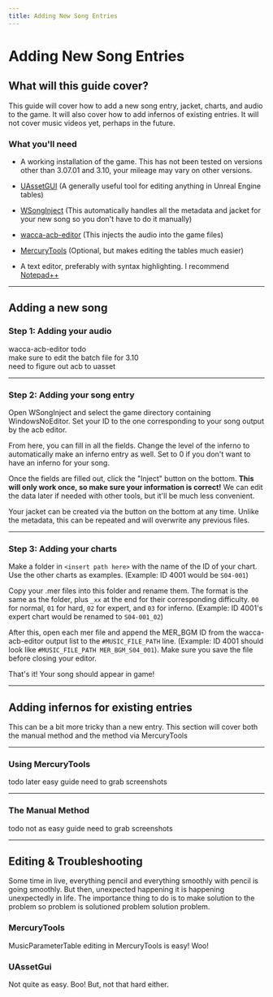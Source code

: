 ```yaml
---
title: Adding New Song Entries
---
```

# Adding New Song Entries

## What will this guide cover?

This guide will cover how to add a new song entry, jacket, charts, and audio to the game. It will also cover how to add infernos of existing entries. It will not cover music videos yet, perhaps in the future.

### What you'll need

- A working installation of the game. This has not been tested on versions other than 3.07.01 and 3.10, your mileage may vary on other versions.

- [UAssetGUI](https://github.com/atenfyr/UAssetGUI) (A generally useful tool for editing anything in Unreal Engine tables)

- [WSongInject](https://github.com/yellowberryHN/WSongInject) (This automatically handles all the metadata and jacket for your new song so you don't have to do it manually)

- [wacca-acb-editor](https://github.com/Raymonf/wacca-acb-editor) (This injects the audio into the game files)

- [MercuryTools](https://github.com/Yasu3D/MercuryTools) (Optional, but makes editing the tables much easier)

- A text editor, preferably with syntax highlighting. I recommend [Notepad++](https://notepad-plus-plus.org/downloads/)

----
## Adding a new song

### Step 1: Adding your audio

wacca-acb-editor todo  
make sure to edit the batch file for 3.10  
need to figure out acb to uasset



--- 
### Step 2: Adding your song entry

Open WSongInject and select the game directory containing WindowsNoEditor. Set your ID to the one corresponding to your song output by the acb editor.

From here, you can fill in all the fields. Change the level of the inferno to automatically make an inferno entry as well. Set to 0 if you don't want to have an inferno for your song. 

Once the fields are filled out, click the "Inject" button on the bottom. **This will only work once, so make sure your information is correct!** We can edit the data later if needed with other tools, but it'll be much less convenient.

Your jacket can be created via the button on the bottom at any time. Unlike the metadata, this can be repeated and will overwrite any previous files.

---
### Step 3: Adding your charts

Make a folder in ``<insert path here>`` with the name of the ID of your chart. Use the other charts as examples. (Example: ID 4001 would be ``S04-001``)

Copy your .mer files into this folder and rename them. The format is the same as the folder, plus ``_xx`` at the end for their corresponding difficulty. ``00`` for normal, ``01`` for hard, ``02`` for expert, and ``03`` for inferno. (Example: ID 4001's expert chart would be renamed to ``S04-001_02``)

After this, open each mer file and append the MER_BGM ID from the wacca-acb-editor output list to the ``#MUSIC_FILE_PATH`` line. (Example: ID 4001 should look like ``#MUSIC_FILE_PATH MER_BGM_S04_001``). Make sure you save the file before closing your editor.

That's it! Your song should appear in game!

---
## Adding infernos for existing entries
This can be a bit more tricky than a new entry. This section will cover both the manual method and the method via MercuryTools


---
### Using MercuryTools

todo later easy guide need to grab screenshots

---
### The Manual Method

todo not as easy guide need to grab screenshots

---
## Editing & Troubleshooting

Some time in live, everything pencil and everything smoothly with pencil is going smoothly. But then, unexpected happening it is happening unexpectedly in life. The importance thing to do is to make solution to the problem so problem is solutioned problem solution problem. 

### MercuryTools

MusicParameterTable editing in MercuryTools is easy! Woo!

### UAssetGui

Not quite as easy. Boo! But, not that hard either.